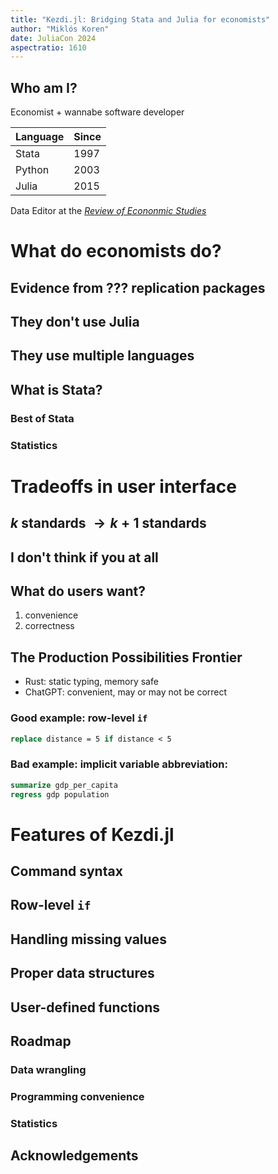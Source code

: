 ```yaml
---
title: "Kezdi.jl: Bridging Stata and Julia for economists"
author: "Miklós Koren"
date: JuliaCon 2024
aspectratio: 1610
---
```

## Who am I?
Economist + wannabe software developer

| Language | Since |
|----------|-------|
| Stata    | 1997  |
| Python   | 2003  |
| Julia    | 2015  |

Data Editor at the *[Review of Econonmic Studies](https://www.restud.com/)*

# What do economists do?

## Evidence from ??? replication packages

## They don't use Julia

## They use multiple languages

## What is Stata?

### Best of Stata

### Statistics

# Tradeoffs in user interface

## $k$ standards $\to k+1$ standards

## I don't think if you at all

## What do users want?
1. convenience
2. correctness

## The Production Possibilities Frontier
- Rust: static typing, memory safe
- ChatGPT: convenient, may or may not be correct

### Good example: row-level `if`
```stata
replace distance = 5 if distance < 5
```

### Bad example: implicit variable abbreviation:
```stata
summarize gdp_per_capita
regress gdp population
```

# Features of Kezdi.jl

## Command syntax

## Row-level `if`

## Handling missing values

## Proper data structures

## User-defined functions

## Roadmap
### Data wrangling
### Programming convenience
### Statistics

## Acknowledgements